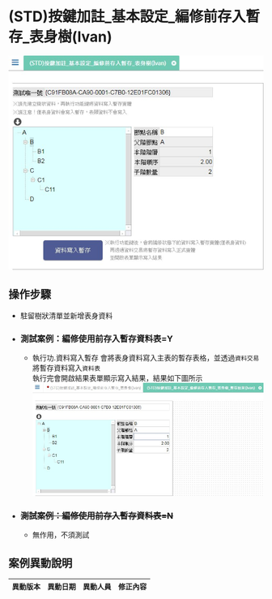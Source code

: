 # (STD)按鍵加註_基本設定_編修前存入暫存_表身樹(Ivan)

![FX999500001965]

## 操作步驟		
* 駐留樹狀清單並新增表身資料
		
* ### 測試案例：編修使用前存入暫存資料表=Y	
	* 執行功.資料寫入暫存 會將表身資料寫入<rte>主表</rte>的<rte>暫存表格</rte>，並透過`資料交易`將暫存資料寫入`資料表`</br>
    執行完會開啟結果表單顯示寫入結果，結果如下圖所示    
    ![FX999500001965_result]

* ### ~~測試案例：編修使用前存入暫存資料表=N~~	
	* 無作用，不須測試
	
## <div id="history">案例異動說明</div>
|異動版本|異動日期|異動人員|修正內容|
|--------|-------|-------|-------|


<!--超連結引用ps.畫面上看不到-->
[FX999500001965]:attachment/FX999500001965.jpg
[FX999500001965_result]:attachment/FX999500001965_result.jpg